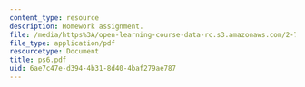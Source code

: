 ```yaml
---
content_type: resource
description: Homework assignment.
file: /media/https%3A/open-learning-course-data-rc.s3.amazonaws.com/2-75-precision-machine-design-fall-2001/6ae7c47ed3944b318d404baf279ae787_ps6.pdf
file_type: application/pdf
resourcetype: Document
title: ps6.pdf
uid: 6ae7c47e-d394-4b31-8d40-4baf279ae787
---
```

